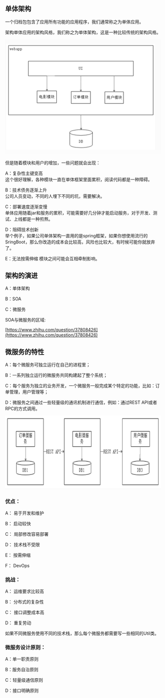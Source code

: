 ## 单体架构

一个归档包包含了应用所有功能的应用程序，我们通常称之为单体应用。

架构单体应用的架构风格，我们称之为单体架构，这是一种比较传统的架构风格。

![单体架构](https://github.com/liuyanliang2015/BertNote/blob/master/pics/singleApp.png)

但是随着模块和用户的增加，一些问题就会出现：

A：复杂性主键变高<br>
   这个很好理解，各种模块一直在单体框架里面累积，阅读代码都是一种障碍。

B：技术债务逐渐上升<br>
   公司人员变动，不同的人埋下不同的坑，需要解决。

C：部署速度逐渐变慢<br>
   单体应用随着jar和服务的累积，可能需要好几分钟才能启动服务，对于开发、测试、上线都是一种煎熬。

D：阻碍技术创新<br>
   举个例子，如果公司单体架构一直用的是spring框架，如果你想使用流行的SringBoot，那么你改造的成本会比较高，风险也比较大，有时候可能你就放弃了。

E：无法按需伸缩
   模块之间可能会互相牵制影响。


## 架构的演进

A：单体架构

B：SOA

C：微服务

SOA与微服务的区域:

[https://www.zhihu.com/question/37808426](https://www.zhihu.com/question/37808426)

## 微服务的特性

A：每个微服务可独立运行在自己的进程里；

B：一系列独立运行的微服务共同构建起了整个系统；

C：每个服务为独立的业务开发，一个微服务一般完成某个特定的功能，比如：订单管理，用户管理等；

D：微服务之间通过一些轻量级的通讯机制进行通信，例如：通过REST API或者RPC的方式调用。


![微服务](https://github.com/liuyanliang2015/BertNote/blob/master/pics/singleApp2.png)

### 优点：

A： 易于开发和维护

B： 启动较快

C： 局部修改容易部署

D： 技术栈不受限

E： 按需伸缩

F： DevOps


### 挑战：

A： 运维要求比较高

B： 分布式的复杂性

C： 接口调整成本高

D： 重复劳动

如果不同微服务使用不同的技术栈，那么每个微服务都需要写一些相同的Util类。


### 微服务设计原则：

A：单一职责原则

B：服务自治原则

C：轻量级通信原则

D：接口明确原则
